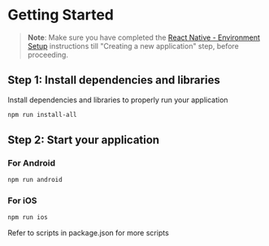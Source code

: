 # Getting Started

> **Note**: Make sure you have completed the [React Native - Environment Setup](https://reactnative.dev/docs/environment-setup) instructions till "Creating a new application" step, before proceeding.

## Step 1: Install dependencies and libraries

Install dependencies and libraries to properly run your application

```bash
npm run install-all
```

## Step 2: Start your application

### For Android

```bash
npm run android
```

### For iOS

```bash
npm run ios
```

Refer to scripts in package.json for more scripts
